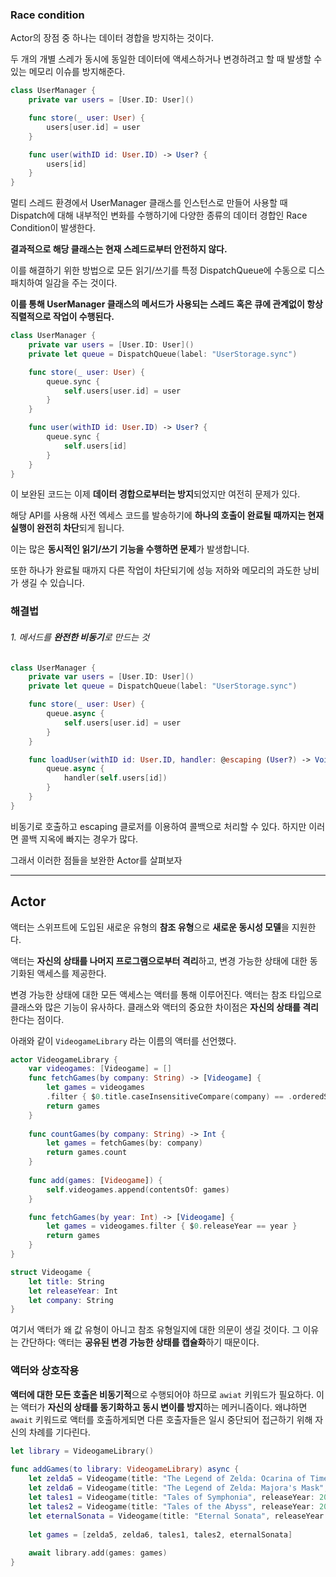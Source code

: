 ### Race condition

Actor의 장점 중 하나는 데이터 경합을 방지하는 것이다.

두 개의 개별 스레가 동시에 동일한 데이터에 액세스하거나 변경하려고 할 때 발생할 수 있는 메모리 이슈를 방지해준다.

```swift
class UserManager {
    private var users = [User.ID: User]()

    func store(_ user: User) {
        users[user.id] = user
    }

    func user(withID id: User.ID) -> User? {
        users[id]
    }
}
```

멀티 스레드 환경에서 UserManager 클래스를 인스턴스로 만들어 사용할 때 Dispatch에 대해 내부적인 변화를 수행하기에 다양한 종류의 데이터 경합인 Race Condition이 발생한다.

**결과적으로 해당 클래스는 현재 스레드로부터 안전하지 않다.**

이를 해결하기 위한 방법으로 모든 읽기/쓰기를 특정 DispatchQueue에 수동으로 디스패치하여 일감을 주는 것이다.

**이를 통해 UserManager 클래스의 메서드가 사용되는 스레드 혹은 큐에 관계없이 항상 직렬적으로 작업이 수행된다.**

```swift
class UserManager {
    private var users = [User.ID: User]()
    private let queue = DispatchQueue(label: "UserStorage.sync")

    func store(_ user: User) {
        queue.sync {
            self.users[user.id] = user
        }
    }

    func user(withID id: User.ID) -> User? {
        queue.sync {
            self.users[id]
        }
    }
}
```

이 보완된 코드는 이제 **데이터 경합으로부터는 방지**되었지만 여전히 문제가 있다.

해당 API를 사용해 사전 엑세스 코드를 발송하기에 **하나의 호출이 완료될 때까지는 현재 실행이 완전히 차단**되게 됩니다.

이는 많은 **동시적인 읽기/쓰기 기능을 수행하면 문제**가 발생합니다.

또한 하나가 완료될 때까지 다른 작업이 차단되기에 성능 저하와 메모리의 과도한 낭비가 생길 수 있습니다.

### 해결법

###### 1. 메서드를 **완전한 비동기**로 만드는 것

```swift
class UserManager {
    private var users = [User.ID: User]()
    private let queue = DispatchQueue(label: "UserStorage.sync")

    func store(_ user: User) {
        queue.async {
            self.users[user.id] = user
        }
    }

    func loadUser(withID id: User.ID, handler: @escaping (User?) -> Void) {
        queue.async {
            handler(self.users[id])
        }
    }
}
```

비동기로 호출하고 escaping 클로저를 이용하여 콜백으로 처리할 수 있다. 하지만 이러면 콜백 지옥에 빠지는 경우가 많다.

그래서 이러한 점들을 보완한 Actor를 살펴보자

---

## Actor

액터는 스위프트에 도입된 새로운 유형의 **참조 유형**으로 **새로운 동시성 모델**을 지원한다.

액터는 **자신의 상태를 나머지 프로그램으로부터 격리**하고, 변경 가능한 상태에 대한 동기화된 액세스를 제공한다.

변경 가능한 상태에 대한 모든 액세스는 액터를 통해 이루어진다. 액터는 참조 타입으로 클래스와 많은 기능이 유사하다. 클래스와 액터의 중요한 차이점은 **자신의 상태를 격리**한다는 점이다. 

아래와 같이 `VideogameLibrary` 라는 이름의 액터를 선언했다.

```swift
actor VideogameLibrary {
	var videogames: [Videogame] = []
	func fetchGames(by company: String) -> [Videogame] {
		let games = videogames
		.filter { $0.title.caseInsensitiveCompare(company) == .orderedSame }
		return games
	}
	
	func countGames(by company: String) -> Int {
		let games = fetchGames(by: company)
		return games.count
	}
    
	func add(games: [Videogame]) {
		self.videogames.append(contentsOf: games)
	}

    func fetchGames(by year: Int) -> [Videogame] {
		let games = videogames.filter { $0.releaseYear == year }
		return games
    }
}

struct Videogame {
	let title: String
	let releaseYear: Int
	let company: String
}
```

여기서 액터가 왜 값 유형이 아니고 참조 유형일지에 대한 의문이 생길 것이다. 그 이유는 간단하다: 액터는 **공유된 변경 가능한 상태를 캡슐화**하기 때문이다.

### 액터와 상호작용

**액터에 대한 모든 호출은 비동기적**으로 수행되어야 하므로 `awiat` 키워드가 필요하다. 이는 액터가 **자신의 상태를 동기화하고 동시 변이를 방지**하는 메커니즘이다. 왜냐하면 `await` 키워드로 액터를 호출하게되면 다른 호출자들은 일시 중단되어 접근하기 위해 자신의 차례를 기다린다.

```swift
let library = VideogameLibrary()
    
func addGames(to library: VideogameLibrary) async {
    let zelda5 = Videogame(title: "The Legend of Zelda: Ocarina of Time", releaseYear: 1998, company: "Nintendo")
    let zelda6 = Videogame(title: "The Legend of Zelda: Majora's Mask", releaseYear: 2020, company: "Nintendo")
    let tales1 = Videogame(title: "Tales of Symphonia", releaseYear: 2004, company: "Namco")
    let tales2 = Videogame(title: "Tales of the Abyss", releaseYear: 2005, company: "Namco")
    let eternalSonata = Videogame(title: "Eternal Sonata", releaseYear: 2008, company: "tri-Crescendo")
    
    let games = [zelda5, zelda6, tales1, tales2, eternalSonata]
    
    await library.add(games: games)
}
```




